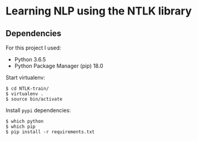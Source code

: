 # Learning NLP using the NTLK library

## Dependencies

For this project I used:

- Python 3.6.5
- Python Package Manager (pip) 18.0

Start virtualenv:

```shell
$ cd NTLK-train/
$ virtualenv .
$ source bin/activate
```

Install `pypi` dependencies:

```shell
$ which python
$ which pip
$ pip install -r requirements.txt
```
